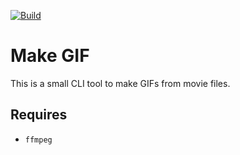 [![Build](https://github.com/shivan-s/makegif/actions/workflows/build.yml/badge.svg)](https://github.com/shivan-s/makegif/actions/workflows/build.yml)

# Make GIF

This is a small CLI tool to make GIFs from movie files.

## Requires

- `ffmpeg`
